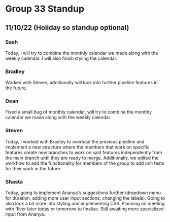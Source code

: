 # Group 33 Standup
## 11/10/22 (Holiday so standup optional)

### Sash
Today, I will try to combine the monthly calendar we made along with the weekly calendar. I will also finish styling the calendar.

### Bradley
Worked with Steven, additionally will look into further pipeline features in the future.

### Dean
Fixed a small bug of monthly calendar, will try to combine the monthly calendar we made along with the weekly calendar.

### Steven
Today, I worked with Bradley to overhaul the previous pipeline and implement a new structure where the members that work on specific features create new branches to work on said features independently from the main branch until they are ready to merge. Additionally, we edited the workflow to add the functionality for members of the group to add unit tests for their work in the future.

### Shasta
Today, going to implement Ananya's suggestions further (dropdown menu for duration, adding more user input sections, changing the labels). Going to also look a bit more into styling and implementing CSS. Planning on meeting with River later today or tomorrow to finalize. Still awaiting more specialized input from Ananya.